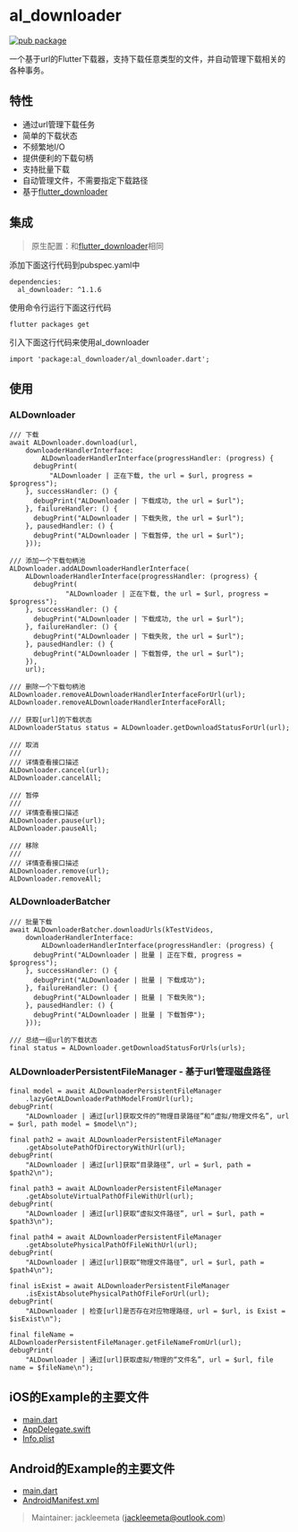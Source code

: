 # al_downloader

[![pub package](https://img.shields.io/pub/v/al_downloader.svg)](https://pub.dartlang.org/packages/al_downloader)

一个基于url的Flutter下载器，支持下载任意类型的文件，并自动管理下载相关的各种事务。

## 特性

* 通过url管理下载任务
* 简单的下载状态
* 不频繁地I/O
* 提供便利的下载句柄
* 支持批量下载
* 自动管理文件，不需要指定下载路径
* 基于[flutter_downloader](https://pub.dev/packages/flutter_downloader)

## 集成

> 原生配置：和[flutter_downloader](https://pub.dev/packages/flutter_downloader)相同

添加下面这行代码到pubspec.yaml中

```
dependencies:
  al_downloader: ^1.1.6
```

使用命令行运行下面这行代码
```
flutter packages get
```

引入下面这行代码来使用al_downloader
```
import 'package:al_downloader/al_downloader.dart';
```

## 使用

### ALDownloader

```
/// 下载
await ALDownloader.download(url,
    downloaderHandlerInterface:
        ALDownloaderHandlerInterface(progressHandler: (progress) {
      debugPrint(
          "ALDownloader | 正在下载, the url = $url, progress = $progress");
    }, successHandler: () {
      debugPrint("ALDownloader | 下载成功, the url = $url");
    }, failureHandler: () {
      debugPrint("ALDownloader | 下载失败, the url = $url");
    }, pausedHandler: () {
      debugPrint("ALDownloader | 下载暂停, the url = $url");
    }));
```

```
/// 添加一个下载句柄池
ALDownloader.addALDownloaderHandlerInterface(
    ALDownloaderHandlerInterface(progressHandler: (progress) {
      debugPrint(
              "ALDownloader | 正在下载, the url = $url, progress = $progress");
    }, successHandler: () {
      debugPrint("ALDownloader | 下载成功, the url = $url");
    }, failureHandler: () {
      debugPrint("ALDownloader | 下载失败, the url = $url");
    }, pausedHandler: () {
      debugPrint("ALDownloader | 下载暂停, the url = $url");
    }),
    url);
```

```
/// 删除一个下载句柄池
ALDownloader.removeALDownloaderHandlerInterfaceForUrl(url);
ALDownloader.removeALDownloaderHandlerInterfaceForAll;
```

```
/// 获取[url]的下载状态
ALDownloaderStatus status = ALDownloader.getDownloadStatusForUrl(url);
```

```
/// 取消
///
/// 详情查看接口描述
ALDownloader.cancel(url);
ALDownloader.cancelAll;
```

```
/// 暂停
///
/// 详情查看接口描述
ALDownloader.pause(url);
ALDownloader.pauseAll;
```

```
/// 移除
///
/// 详情查看接口描述
ALDownloader.remove(url);
ALDownloader.removeAll;
```

### ALDownloaderBatcher

```
/// 批量下载
await ALDownloaderBatcher.downloadUrls(kTestVideos,
    downloaderHandlerInterface:
        ALDownloaderHandlerInterface(progressHandler: (progress) {
      debugPrint("ALDownloader | 批量 | 正在下载, progress = $progress");
    }, successHandler: () {
      debugPrint("ALDownloader | 批量 | 下载成功");
    }, failureHandler: () {
      debugPrint("ALDownloader | 批量 | 下载失败");
    }, pausedHandler: () {
      debugPrint("ALDownloader | 批量 | 下载暂停");
    }));
```

```
/// 总结一组url的下载状态
final status = ALDownloader.getDownloadStatusForUrls(urls);
```

### ALDownloaderPersistentFileManager - 基于url管理磁盘路径

```
final model = await ALDownloaderPersistentFileManager
    .lazyGetALDownloaderPathModelFromUrl(url);
debugPrint(
    "ALDownloader | 通过[url]获取文件的“物理目录路径”和“虚拟/物理文件名”, url = $url, path model = $model\n");

final path2 = await ALDownloaderPersistentFileManager
    .getAbsolutePathOfDirectoryWithUrl(url);
debugPrint(
    "ALDownloader | 通过[url]获取“目录路径”, url = $url, path = $path2\n");

final path3 = await ALDownloaderPersistentFileManager
    .getAbsoluteVirtualPathOfFileWithUrl(url);
debugPrint(
    "ALDownloader | 通过[url]获取“虚拟文件路径”, url = $url, path = $path3\n");

final path4 = await ALDownloaderPersistentFileManager
    .getAbsolutePhysicalPathOfFileWithUrl(url);
debugPrint(
    "ALDownloader | 通过[url]获取“物理文件路径”, url = $url, path = $path4\n");

final isExist = await ALDownloaderPersistentFileManager
    .isExistAbsolutePhysicalPathOfFileForUrl(url);
debugPrint(
    "ALDownloader | 检查[url]是否存在对应物理路径, url = $url, is Exist = $isExist\n");

final fileName = ALDownloaderPersistentFileManager.getFileNameFromUrl(url);
debugPrint(
    "ALDownloader | 通过[url]获取虚拟/物理的“文件名”, url = $url, file name = $fileName\n");
```

## iOS的Example的主要文件

- [main.dart](https://github.com/jackleemeta/al_downloader_flutter/blob/master/example/lib/main.dart)
- [AppDelegate.swift](https://github.com/jackleemeta/al_downloader_flutter/blob/master/example/ios/Runner/AppDelegate.swift)
- [Info.plist](https://github.com/jackleemeta/al_downloader_flutter/blob/master/example/ios/Runner/Info.plist)

## Android的Example的主要文件

- [main.dart](https://github.com/jackleemeta/al_downloader_flutter/blob/master/example/lib/main.dart)
- [AndroidManifest.xml](https://github.com/jackleemeta/al_downloader_flutter/blob/master/example/android/app/src/main/AndroidManifest.xml)

> Maintainer: jackleemeta (jackleemeta@outlook.com)
